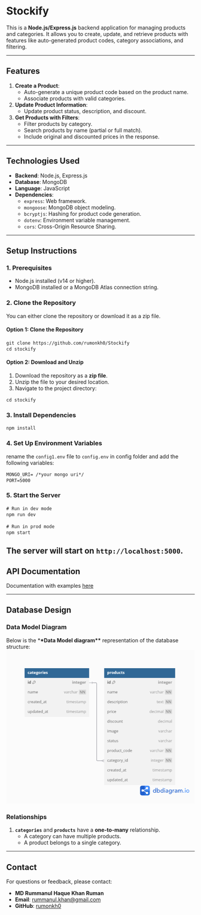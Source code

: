 # **Stockify**

This is a **Node.js/Express.js** backend application for managing products and categories. It allows you to create, update, and retrieve products with features like auto-generated product codes, category associations, and filtering.

---

## **Features**

1. **Create a Product**:
   - Auto-generate a unique product code based on the product name.
   - Associate products with valid categories.
2. **Update Product Information**:
   - Update product status, description, and discount.
3. **Get Products with Filters**:
   - Filter products by category.
   - Search products by name (partial or full match).
   - Include original and discounted prices in the response.

---

## **Technologies Used**

- **Backend**: Node.js, Express.js
- **Database**: MongoDB
- **Language**: JavaScript
- **Dependencies**:
  - `express`: Web framework.
  - `mongoose`: MongoDB object modeling.
  - `bcryptjs`: Hashing for product code generation.
  - `dotenv`: Environment variable management.
  - `cors`: Cross-Origin Resource Sharing.

---

## **Setup Instructions**

### **1. Prerequisites**

- Node.js installed (v14 or higher).
- MongoDB installed or a MongoDB Atlas connection string.

### **2. Clone the Repository**

You can either clone the repository or download it as a zip file.

#### **Option 1: Clone the Repository**

```
git clone https://github.com/rumonkh0/Stockify
cd stockify
```

#### **Option 2: Download and Unzip**

1. Download the repository as a **zip file**.
2. Unzip the file to your desired location.
3. Navigate to the project directory:

```
cd stockify
```

### **3. Install Dependencies**

```
npm install
```

### **4. Set Up Environment Variables**

rename the `config1.env` file to `config.env` in config folder and add the following variables:

```
MONGO_URI= /*your mongo uri*/
PORT=5000
```

### **5. Start the Server**

```
# Run in dev mode
npm run dev

# Run in prod mode
npm start
```

## The server will start on `http://localhost:5000`.

## **API Documentation**

Documentation with examples [here](<[https://](https://documenter.getpostman.com/view/24171225/2sAYk8tMyn)>)

---

## **Database Design**

### **Data Model Diagram**

Below is the \***\*Data Model diagram\*\*** representation of the database structure:
![1741703145401](images/README/1741703145401.png)

### **Relationships**

1. **`categories`** and **`products`** have a **one-to-many** relationship.
   - A category can have multiple products.
   - A product belongs to a single category.

---

## **Contact**

For questions or feedback, please contact:

- **MD Rummanul Haque Khan Ruman**
- **Email**: [rummanul.khan@gmail.com](https://mailto:[rummanul.khan@gmail.com)
- **GitHub**: [rumonkh0](https://github.com/rumonkh0)
